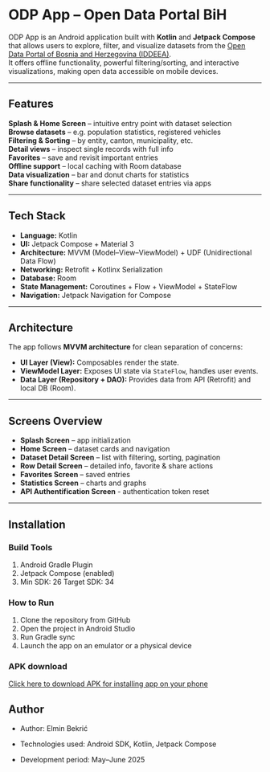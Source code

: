 # ODP App – Open Data Portal BiH

ODP App is an Android application built with **Kotlin** and **Jetpack Compose** that allows users to explore, filter, and visualize datasets from the [Open Data Portal of Bosnia and Herzegovina (IDDEEA)](http://odp.iddeea.gov.ba).  
It offers offline functionality, powerful filtering/sorting, and interactive visualizations, making open data accessible on mobile devices.

---

## Features
**Splash & Home Screen** – intuitive entry point with dataset selection  
**Browse datasets** – e.g. population statistics, registered vehicles  
**Filtering & Sorting** – by entity, canton, municipality, etc.  
**Detail views** – inspect single records with full info  
**Favorites** – save and revisit important entries  
**Offline support** – local caching with Room database  
**Data visualization** – bar and donut charts for statistics  
**Share functionality** – share selected dataset entries via apps  

---

## Tech Stack
- **Language:** Kotlin  
- **UI:** Jetpack Compose + Material 3  
- **Architecture:** MVVM (Model–View–ViewModel) + UDF (Unidirectional Data Flow)  
- **Networking:** Retrofit + Kotlinx Serialization  
- **Database:** Room  
- **State Management:** Coroutines + Flow + ViewModel + StateFlow  
- **Navigation:** Jetpack Navigation for Compose  

---

## Architecture
The app follows **MVVM architecture** for clean separation of concerns:

- **UI Layer (View):** Composables render the state.  
- **ViewModel Layer:** Exposes UI state via `StateFlow`, handles user events.  
- **Data Layer (Repository + DAO):** Provides data from API (Retrofit) and local DB (Room).  
 

---

## Screens Overview
- **Splash Screen** – app initialization  
- **Home Screen** – dataset cards and navigation  
- **Dataset Detail Screen** – list with filtering, sorting, pagination  
- **Row Detail Screen** – detailed info, favorite & share actions  
- **Favorites Screen** – saved entries  
- **Statistics Screen** – charts and graphs
- **API Authentification Screen** - authentication token reset

---

## Installation

### Build Tools
1. Android Gradle Plugin
2. Jetpack Compose (enabled)
3. Min SDK: 26 Target SDK: 34
### How to Run
1. Clone the repository from GitHub 
2. Open the project in Android Studio
3. Run Gradle sync
4. Launch the app on an emulator or a physical device

### APK download
[Click here to download APK for installing app on your phone](https://drive.google.com/file/d/1i4z98PKQruJ81ONERbggfzBowj5N7Mf7/view?usp=sharing)

## Author
* Author: Elmin Bekrić
- Technologies used: Android SDK, Kotlin, Jetpack Compose
+ Development period: May–June 2025
